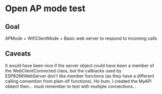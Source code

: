 # Open AP mode test

## Goal

APMode + WifiClientMode + Basic web server to respond to incoming calls

## Caveats

It would have been nice if the server object could have been a member of the WebClientConnected class, but the callbacks used by ESP8266WebServer don't like member functions (as they have a different calling convention from plain olf functions).  Ho hum.  I created the MyAPI obkect then... must remember to test with multiple connections...
